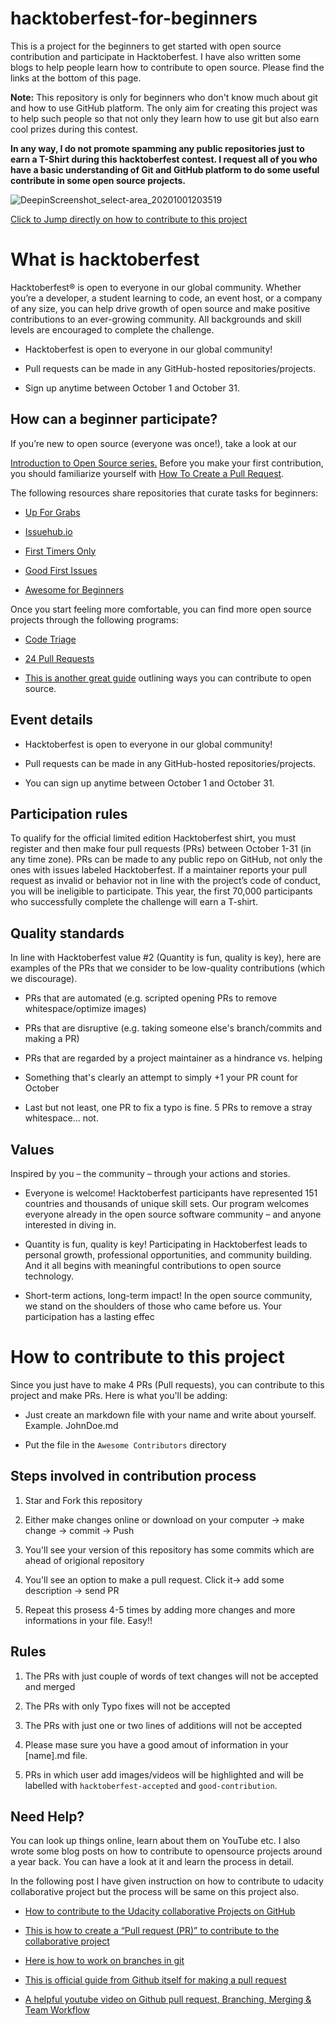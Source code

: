# hacktoberfest-for-beginners

This is a project for the beginners to get started with open source contribution and participate in Hacktoberfest. I have also written some blogs to help people learn how to contribute to open source. Please find the links at the bottom of this page.

**Note:** This repository is only for beginners who don't know much about git and how to use GitHub platform. The only aim for creating this project was to help such people so that not only they learn how to use git but also earn cool prizes during this contest.

**In any way, I do not promote spamming any public repositories just to earn a T-Shirt during this hacktoberfest contest. I request all of you who have a basic understanding of Git and GitHub platform to do some useful contribute in some open source projects.**

![DeepinScreenshot_select-area_20201001203519](https://user-images.githubusercontent.com/28767301/94827087-a7c5ef00-0425-11eb-9428-76e60e5d18e0.png)

[Click to Jump directly on how to contribute to this project](#How-to-contribute-to-this-project)

# What is hacktoberfest

Hacktoberfest® is open to everyone in our global community. Whether you’re a developer, a student learning to code, an event host, or a company of any size, you can help drive growth of open source and make positive contributions to an ever-growing community. All backgrounds and skill levels are encouraged to complete the challenge.

- Hacktoberfest is open to everyone in our global community!

- Pull requests can be made in any GitHub-hosted repositories/projects.
- Sign up anytime between October 1 and October 31.

## How can a beginner participate?

If you’re new to open source (everyone was once!), take a look at our

[Introduction to Open Source series.](https://www.digitalocean.com/community/tutorial_series/an-introduction-to-open-source)
Before you make your first contribution, you should familiarize yourself with [How To Create a Pull Request](https://www.digitalocean.com/community/tutorials/how-to-create-a-pull-request-on-github).

The following resources share repositories that curate tasks for beginners:

- [Up For Grabs](https://up-for-grabs.net/#/)

- [Issuehub.io](http://issuehub.io/)

- [First Timers Only](https://www.firsttimersonly.com/)

- [Good First Issues](https://goodfirstissues.com/)

- [Awesome for Beginners](https://github.com/mungell/awesome-for-beginners)

Once you start feeling more comfortable, you can find more open source projects through the following programs:

- [Code Triage](https://www.codetriage.com/)

- [24 Pull Requests](https://24pullrequests.com/)

- [This is another great guide](https://opensource.guide/how-to-contribute/) outlining ways you can contribute to open source.


## Event details

- Hacktoberfest is open to everyone in our global community!

- Pull requests can be made in any GitHub-hosted repositories/projects.

- You can sign up anytime between October 1 and October 31.

## Participation rules

To qualify for the official limited edition Hacktoberfest shirt, you must register and then make four pull requests (PRs) between October 1-31 (in any time zone). PRs can be made to any public repo on GitHub, not only the ones with issues labeled Hacktoberfest. If a maintainer reports your pull request as invalid or behavior not in line with the project’s code of conduct, you will be ineligible to participate. This year, the first 70,000 participants who successfully complete the challenge will earn a T-shirt.

## Quality standards

In line with Hacktoberfest value #2 (Quantity is fun, quality is key), here are examples of the PRs that we consider to be low-quality contributions (which we discourage).

- PRs that are automated (e.g. scripted opening PRs to remove whitespace/optimize images)

- PRs that are disruptive (e.g. taking someone else's branch/commits and making a PR)

- PRs that are regarded by a project maintainer as a hindrance vs. helping

- Something that's clearly an attempt to simply +1 your PR count for October

- Last but not least, one PR to fix a typo is fine. 5 PRs to remove a stray whitespace... not.

## Values

Inspired by you – the community – through your actions and stories.

- Everyone is welcome! Hacktoberfest participants have represented 151 countries and thousands of unique skill sets. Our program welcomes everyone already in the open source software community – and anyone interested in diving in.

- Quantity is fun, quality is key! Participating in Hacktoberfest leads to personal growth, professional opportunities, and community building. And it all begins with meaningful contributions to open source technology.

- Short-term actions, long-term impact! In the open source community, we stand on the shoulders of those who came before us. Your participation has a lasting effec

# How to contribute to this project

Since you just have to make 4 PRs (Pull requests), you can contribute to this project and make PRs.
Here is what you'll be adding:

- Just create an markdown file with your name and write about yourself. Example. JohnDoe.md

- Put the file in the `Awesome Contributors` directory

## Steps involved in contribution process

1. Star and Fork this repository

2. Either make changes online or download on your computer -> make change -> commit -> Push

3. You'll see your version of this repository has some commits which are ahead of origional repository

4. You'll see an option to make a pull request. Click it-> add some description -> send PR

5. Repeat this prosess 4-5 times by adding more changes and more informations in your file. Easy!!

## Rules

1. The PRs with just couple of words of text changes will not be accepted and merged

2. The PRs with only Typo fixes will not be accepted

3. The PRs with just one or two lines of additions will not be accepted

4. Please mase sure you have a good amout of information in your [name].md file.

5. PRs in which user add images/videos will be highlighted and will be labelled with `hacktoberfest-accepted` and `good-contribution`.

## Need Help?

You can look up things online, learn about them on YouTube etc. I also wrote some blog posts on how to contribute to opensource projects around a year back. You can have a look at it and learn the process in detail.

In the following post I have given instruction on how to contribute to udacity collaborative project but the process will be same on this project also.

- [How to contribute to the Udacity collaborative Projects on GitHub](https://medium.com/@shubham.prakash/here-is-how-to-contribute-to-the-udacity-collaborative-projects-on-github-616aee567a6a)

- [This is how to create a “Pull request (PR)” to contribute to the collaborative project](https://medium.com/@shubham.prakash/this-is-how-to-create-pull-request-pr-to-contribute-to-the-collaborative-project-f43b1a6fe614)

- [Here is how to work on branches in git](https://medium.com/@shubham.prakash/here-is-how-to-work-on-branches-in-git-1aa68c9565c)

- [This is official guide from Github itself for making a pull request](https://help.github.com/en/articles/creating-a-pull-request)

- [A helpful youtube video on Github pull request, Branching, Merging & Team Workflow](https://www.youtube.com/watch?v=oFYyTZwMyAg)
